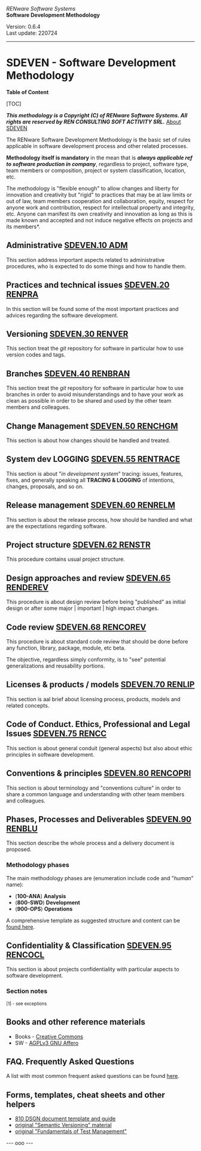 *RENware Software Systems*    
**Software Development Methodology**

Version: 0.6.4    
Last update: 220724

***

# SDEVEN - Software Development Methodology

**Table of Content**

[TOC]

***This methodology is a Copyright (C) of RENware Software Systems. All rights are reserved by REN CONSULTING SOFT ACTIVITY SRL.*** [About SDEVEN](About_SDEVEN.md)

The RENware Software Development Methodology is the basic set of rules applicable in software development process and other related processes.

**Methodology itself is mandatory** in the mean that is ***always applicable ref to software production in company***, regardless to project, software type, team members or composition, project or system classification, location, etc.

The methodology is "flexible enough" to allow changes and liberty for innovation and creativity but "rigid" to practices that may be at law limits or out of law, team members cooperation and collaboration, equity, respect for anyone work and contribution, respect for intellectual property and integrity, etc. Anyone can manifest its own creativity and innovation as long as this is made known and accepted and not induce negative effects on projects and its members*.

## Administrative [SDEVEN.10 ADM](SDEVEN.10_ADM.md)

This section address important aspects related to administrative procedures, who is expected to do some things and how to handle them.

## Practices and technical issues [SDEVEN.20 RENPRA](SDEVEN.20_RENPRA.md)

In this section will be found some of the most important practices and advices regarding the software development.

## Versioning [SDEVEN.30 RENVER](SDEVEN.30_RENVER.md)

This section treat the *git* repository for software in particular how to use version codes and tags.

## Branches [SDEVEN.40 RENBRAN](SDEVEN.40_RENBRAN.md)

This section treat the *git* repository for software in particular how to use branches in order to avoid misunderstandings and to have your work as clean as possible in order to be shared and used by the other team members and colleagues.

## Change Management [SDEVEN.50 RENCHGM](SDEVEN.50_RENCHGM.md)

This section is about how changes should be handled and treated.

## System dev LOGGING [SDEVEN.55 RENTRACE](SDEVEN.55_RENTRACE.md)

This section is about "*in development system*" tracing: issues, features, fixes, and generally speaking all **TRACING & LOGGING** of intentions, changes, proposals, and so on.

## Release management [SDEVEN.60 RENRELM](SDEVEN.60_RENRELM.md)

This section is about the release process, how should be handled and what are the expectations regarding software.

## Project structure [SDEVEN.62 RENSTR](SDEVEN.62_RENSTR.md)

This procedure contains usual project structure.

## Design approaches and review [SDEVEN.65 RENDEREV](SDEVEN.65_RENDEREV.md)

This procedure is about design review before being "published" as initial design or after some major | important | high impact changes.

## Code review [SDEVEN.68 RENCOREV](SDEVEN.68_RENCOREV.md)

This procedure is about standard code review that should be done before any function, library, package, module, etc beta.

The objective, regardless simply conformity, is to "see" potential generalizations and reusability portions.

## Licenses & products / models [SDEVEN.70 RENLIP](SDEVEN.70_RENLIP.md)

This section is aal brief about licensing process, products, models and related concepts.

## Code of Conduct. Ethics, Professional and Legal Issues [SDEVEN.75 RENCC](SDEVEN.75_RENCC.md)

This section is about general conduit (general aspects) but also about ethic principles in software development.

## Conventions & principles [SDEVEN.80 RENCOPRI](SDEVEN.80_RENCOPRI.md)

This section is about terminology and "conventions culture" in order to share a common language and understanding with other team members and colleagues.

## Phases, Processes and Deliverables [SDEVEN.90 RENBLU](SDEVEN.90_RENBLU.md)

This section describe the whole process and a delivery document is proposed.

### Methodology phases

The main methodology phases are (enumeration include code and "*human*" name):

* (**100-ANA**) **Analysis**
* (**800-SWD**) **Development**
* (**900-OPS**) **Operations**

A comprehensive template as suggested structure and content can be [found here](Appendix_B_DSGN_Content_Index.md). 

## Confidentiality & Classification [SDEVEN.95 RENCOCL](SDEVEN.95_RENCOCL.md)

This section is about projects confidentiality with particular aspects to software development.

### Section notes

<small>

[1] - see exceptions
</small>

## Books and other reference materials

* Books - [Creative Commons](https://creativecommons.org/publicdomain/)
* SW - [AGPLv3 GNU Affero](https://www.gnu.org/licenses/agpl-3.0.html)

## FAQ. Frequently Asked Questions

A list with most common frequent asked questions can be found [here](Appendix_Q_faq.md).

## Forms, templates, cheat sheets and other helpers

* [810 DSGN document template and guide](Appendix_B_DSGN_Content_Index.md)
* [original "Semantic Versioning" material](Appendix_A_Semantic_versioning.md)
* [original "Fundamentals of Test Management"](Appendix_D_Fundamentals_of_Test_Management.pdf)

--- ooo ---